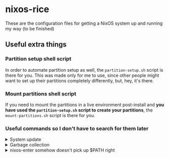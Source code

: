 <!-- vim: set fenc=utf-8 ts=2 sw=0 sts=0 sr et si tw=0 fdm=marker fmr={{{,}}}: -->
# nixos-rice
These are the configuration files for getting a NixOS system up and running my way (to be finished)

<!-- {{{ Useful extra things -->
## Useful extra things
<!-- {{{ Partition setup shell script -->
### Partition setup shell script
In order to automate partition setup as well, the `partition-setup.sh` script is there for you. This was made only for me to use, since other people might want to set up their partitions completely differently, but, hey, it's there.
<!-- }}} -->

<!-- {{{ Mount partitions shell script -->
### Mount partitions shell script
If you need to mount the partitions in a live environment post-install and **you have used the `partition-setup.sh` script to create your partitions**, the `mount-partitions.sh` script is there for you.
<!-- }}} -->

<!-- {{{ Useful commands so I don't have to search for them later -->
### Useful commands so I don't have to search for them later
<!-- {{{ System update -->
<details><summary>System update</summary>

```console
doas nix flake update ~andy3153/src/nixos/nixos-rice/
doas nixos-rebuild switch --impure --flake ~andy3153/src/nixos/nixos-rice/
```

Run one after the other
```console
doas nix flake update ~andy3153/src/nixos/nixos-rice/ && doas nixos-rebuild switch --impure --flake ~andy3153/src/nixos/nixos-rice/
```
</details>
<!-- }}} -->

<!-- {{{ Garbage collection -->
<details><summary>Garbage collection</summary>
```console
nixos-rebuild list-generations
for ((i=1; i<=$lastGen; i++)) ; do doas rm --verbose "/nix/var/nix/profiles/system-${i}-link" 2> /dev/null ; done

home-manager generations
home-manager remove-generations generations

doas nix store gc
```
</details>
<!-- }}} -->

<!-- {{{ Optimize Nix store -->
<details><summary>Optimize Nix store</summary>

```console
doas nix store optimise
```
</details>
<!-- }}} -->

<!-- {{{ nixos-enter somehow doesn't pick up $PATH right -->
<details><summary>nixos-enter somehow doesn't pick up $PATH right</summary>

```console
nixos-enter --root /mnt
export PATH=/nix/var/nix/profiles/system/sw/sbin/:/nix/var/nix/profiles/system/sw/bin/:$PATH
```
</details>
<!-- }}} -->
<!-- }}} -->
<!-- }}} -->
